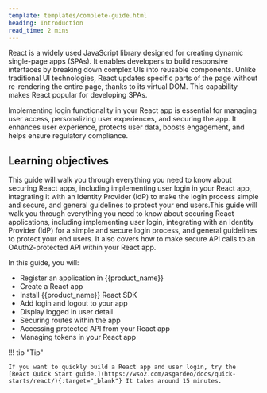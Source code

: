 ```yaml
---
template: templates/complete-guide.html
heading: Introduction
read_time: 2 mins
---
```

React is a widely used JavaScript library designed for creating dynamic single-page apps (SPAs). It enables developers to build responsive interfaces by breaking down complex UIs into reusable components. Unlike traditional UI technologies, React updates specific parts of the page without re-rendering the entire page, thanks to its virtual DOM. This capability makes React popular for developing SPAs.

Implementing login functionality in your React app is essential for managing user access, personalizing user experiences, and securing the app. It enhances user experience, protects user data, boosts engagement, and helps ensure regulatory compliance.


## Learning objectives 

This guide will walk you through everything you need to know about securing React apps, including implementing user login in your React app, integrating it with an Identity Provider (IdP) to make the login process simple and secure, and general guidelines to protect your end users.This guide will walk you through everything you need to know about securing React applications, including implementing user login, integrating with an Identity Provider (IdP) for a simple and secure login process, and general guidelines to protect your end users. It also covers how to make secure API calls to an OAuth2-protected API within your React app.

In this guide, you will:

* Register an application in {{product_name}}
* Create a React app
* Install {{product_name}} React SDK
* Add login and logout  to your app
* Display logged in user detail
* Securing routes within the app
* Accessing protected API from your React app
* Managing tokens in your React app


!!! tip "Tip"
    
    If you want to quickly build a React app and user login, try the [React Quick Start guide.](https://wso2.com/asgardeo/docs/quick-starts/react/){:target="_blank"} It takes around 15 minutes.
